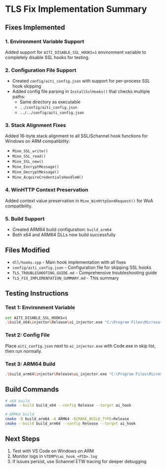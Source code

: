 # TLS Fix Implementation Summary

## Fixes Implemented

### 1. Environment Variable Support
Added support for `AITI_DISABLE_SSL_HOOKS=1` environment variable to completely disable SSL hooks for testing.

### 2. Configuration File Support  
- Created `config/aiti_config.json` with support for per-process SSL hook skipping
- Added config file parsing in `InstallSslHooks()` that checks multiple paths:
  - Same directory as executable
  - `../config/aiti_config.json`
  - `../../config/aiti_config.json`

### 3. Stack Alignment Fixes
Added 16-byte stack alignment to all SSL/Schannel hook functions for Windows on ARM compatibility:
- `Mine_SSL_write()`
- `Mine_SSL_read()`
- `Mine_SSL_new()`
- `Mine_EncryptMessage()`
- `Mine_DecryptMessage()`
- `Mine_AcquireCredentialsHandleW()`

### 4. WinHTTP Context Preservation
Added context value preservation in `Mine_WinHttpSendRequest()` for WoA compatibility.

### 5. Build Support
- Created ARM64 build configuration: `build_arm64`
- Both x64 and ARM64 DLLs now build successfully

## Files Modified
- `dll/hooks.cpp` - Main hook implementation with all fixes
- `config/aiti_config.json` - Configuration file for skipping SSL hooks
- `TLS_TROUBLESHOOTING_GUIDE.md` - Comprehensive troubleshooting guide
- `TLS_FIX_IMPLEMENTATION_SUMMARY.md` - This summary

## Testing Instructions

### Test 1: Environment Variable
```bash
set AITI_DISABLE_SSL_HOOKS=1
.\build_x64\injector\Release\ai_injector.exe "C:\Program Files\Microsoft VS Code\Code.exe"
```

### Test 2: Config File
Place `aiti_config.json` next to `ai_injector.exe` with Code.exe in skip list, then run normally.

### Test 3: ARM64 Build
```bash
.\build_arm64\injector\Release\ai_injector.exe "C:\Program Files\Microsoft VS Code\Code.exe"
```

## Build Commands
```bash
# x64 build
cmake --build build_x64 --config Release --target ai_hook

# ARM64 build  
cmake -B build_arm64 -A ARM64 -DCMAKE_BUILD_TYPE=Release
cmake --build build_arm64 --config Release --target ai_hook
```

## Next Steps
1. Test with VS Code on Windows on ARM
2. Monitor logs in `%TEMP%\ai_hook_<PID>.log`
3. If issues persist, use Schannel ETW tracing for deeper debugging 